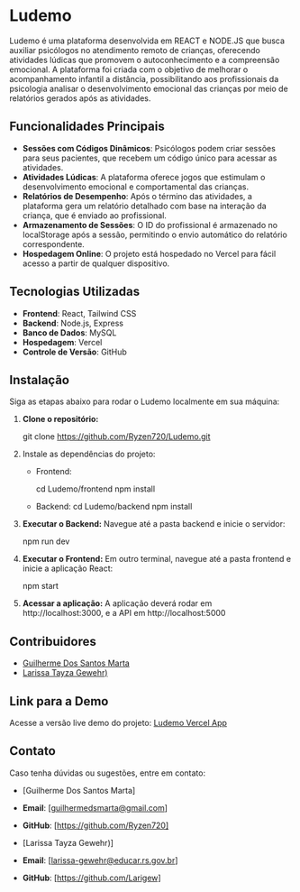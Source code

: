 # Ludemo

Ludemo é uma plataforma desenvolvida em REACT e NODE.JS que busca auxiliar psicólogos no atendimento remoto de crianças, oferecendo atividades lúdicas que promovem o autoconhecimento e a compreensão emocional. A plataforma foi criada com o objetivo de melhorar o acompanhamento infantil a distância, possibilitando aos profissionais da psicologia analisar o desenvolvimento emocional das crianças por meio de relatórios gerados após as atividades.

## Funcionalidades Principais

- **Sessões com Códigos Dinâmicos**: Psicólogos podem criar sessões para seus pacientes, que recebem um código único para acessar as atividades.
- **Atividades Lúdicas**: A plataforma oferece jogos que estimulam o desenvolvimento emocional e comportamental das crianças.
- **Relatórios de Desempenho**: Após o término das atividades, a plataforma gera um relatório detalhado com base na interação da criança, que é enviado ao profissional.
- **Armazenamento de Sessões**: O ID do profissional é armazenado no localStorage após a sessão, permitindo o envio automático do relatório correspondente.
- **Hospedagem Online**: O projeto está hospedado no Vercel para fácil acesso a partir de qualquer dispositivo.

## Tecnologias Utilizadas

- **Frontend**: React, Tailwind CSS
- **Backend**: Node.js, Express
- **Banco de Dados**: MySQL
- **Hospedagem**: Vercel
- **Controle de Versão**: GitHub

## Instalação

Siga as etapas abaixo para rodar o Ludemo localmente em sua máquina:

1. **Clone o repositório:**

   git clone https://github.com/Ryzen720/Ludemo.git


2. Instale as dependências do projeto:
   - Frontend:
    
     cd Ludemo/frontend
     npm install
 

   - Backend:
     cd Ludemo/backend
     npm install

3. **Executar o Backend:**
   Navegue até a pasta backend e inicie o servidor:
   
   npm run dev
   

4. **Executar o Frontend:**
   Em outro terminal, navegue até a pasta frontend e inicie a aplicação React:

   npm start
   

5. **Acessar a aplicação:**
   A aplicação deverá rodar em http://localhost:3000, e a API em http://localhost:5000


## Contribuidores

- [Guilherme Dos Santos Marta](https://github.com/Ryzen720)
- [Larissa Tayza Gewehr)](https://github.com/Larigew)

## Link para a Demo

Acesse a versão live demo do projeto: [Ludemo Vercel App](https://ludemo.vercel.app)


## Contato

Caso tenha dúvidas ou sugestões, entre em contato:

- [Guilherme Dos Santos Marta]
- **Email**: [guilhermedsmarta@gmail.com]
- **GitHub**: [https://github.com/Ryzen720]

- [Larissa Tayza Gewehr)]
- **Email**: [larissa-gewehr@educar.rs.gov.br]
- **GitHub**: [https://github.com/Larigew]


